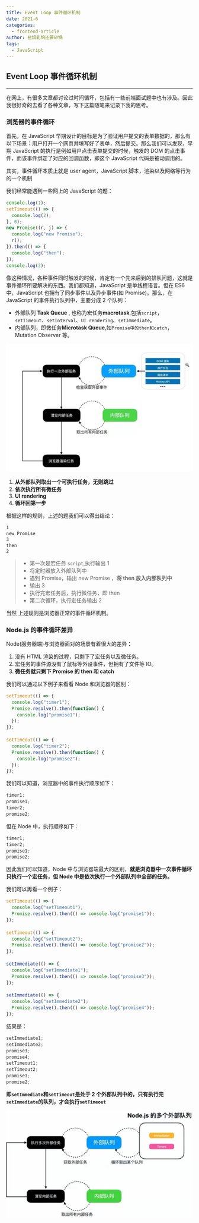 ```yaml
---
title: Event Loop 事件循环机制
date: 2021-6
categories:
  - frontend-article
author: 盐焗乳鸽还要砂锅
tags:
  - JavaScript
---
```


## Event Loop 事件循环机制

---

在网上，有很多文章都讨论过时间循坏，包括有一些前端面试题中也有涉及。因此我很好奇的去看了各种文章，写下这篇随笔来记录下我的思考。

### 浏览器的事件循环

首先，在 JavaScript 早期设计的目标是为了验证用户提交的表单数据的，那么有以下场景：用户打开一个网页并填写好了表单，然后提交。那么我们可以发现，早期 JavaScript 的执行是例如用户点击表单提交的时候，触发的 DOM 的点击事件，而该事件绑定了对应的回调函数，即这个 JavaScript 代码是被动调用的。

其实，事件循坏本质上就是 user agent，JavaScript 脚本，渲染以及网络等行为的一个机制

我们经常能遇到一些网上的 JavaScript 的题：

```js
console.log(1);
setTimeout(() => {
  console.log(2);
}, 0);
new Promise((r, j) => {
  console.log("new Promise");
  r();
}).then(() => {
  console.log("then");
});
console.log(3);
```

像这种情况，各种事件同时触发的时候，肯定有一个先来后到的排队问题，这就是事件循环所要解决的东西。我们都知道，JavaScript 是单线程语言。但在 ES6 中，JavaScript 也拥有了同步事件以及异步事件(如 Promise)。那么，在 JavaScript 的事件执行队列中，主要分成 2 个队列：

- 外部队列 **Task Queue** , 也称为宏任务**macrotask**,包括`script`，`setTimeout`、`setInterval`、`UI rendering`、`setImmediate`。
- 内部队列，即微任务**Microtask Queue**,如`Promise中的then和catch`，Mutation Observer 等。

![](../imgs/eventloop1.jpg)

1. **从外部队列取出一个可执行任务，无则跳过**
2. **依次执行所有微任务**
3. **UI rendering**
4. **循坏回第一步**

根据这样的规则，上述的题我们可以得出结论：

```
1
new Promise
3
then
2
```

> - 第一次是宏任务 `script`,执行输出 1
> - 将定时器放入外部队列中
> - 遇到 Promise，输出 new Promise ，**将 then 放入内部队列中**
> - 输出 3
> - 执行完宏任务后，执行微任务，即 then
> - 第二次循环，执行宏任务输出 2

当然 上述规则是浏览器正常的事件循环机制。

### Node.js 的事件循环差异

Node(服务器端)与浏览器面对的场景有着很大的差异：

1. 没有 HTML 渲染的过程，只剩下了宏任务以及微任务。
2. 宏任务的事件源没有了鼠标等外设事件，但拥有了文件等 IO。
3. **微任务就只剩下 Promise 的 then 和 catch**

我们可以通过以下例子来看看 Node 和浏览器的区别：

```js
setTimeout(() => {
  console.log("timer1");
  Promise.resolve().then(function() {
    console.log("promise1");
  });
});

setTimeout(() => {
  console.log("timer2");
  Promise.resolve().then(function() {
    console.log("promise2");
  });
});
```

我们可以知道，浏览器中的事件执行顺序如下：

```js
timer1;
promise1;
timer2;
promise2;
```

但在 Node 中，执行顺序如下：

```js
timer1;
timer2;
promise1;
promise2;
```

因此我们可以知道，Node 中与浏览器端最大的区别，**就是浏览器中一次事件循环只执行一个宏任务，但 Node 中是依次执行一个外部队列中全部的任务。**

我们可以再看一个例子：

```js
setTimeout(() => {
  console.log("setTimeout1");
  Promise.resolve().then(() => console.log("promise1"));
});

setTimeout(() => {
  console.log("setTimeout2");
  Promise.resolve().then(() => console.log("promise2"));
});

setImmediate(() => {
  console.log("setImmediate1");
  Promise.resolve().then(() => console.log("promise3"));
});

setImmediate(() => {
  console.log("setImmediate2");
  Promise.resolve().then(() => console.log("promise4"));
});
```

结果是：

```js
setImmediate1;
setImmediate2;
promise3;
promise4;
setTimeout1;
setTimeout2;
promise1;
promise2;
```

**即`setImmediate`和`setTimeout`是处于 2 个外部队列中的，只有执行完`setImmediate`的队列，才会执行`setTimeout`**

![](../imgs/eventloop2.jpg)

